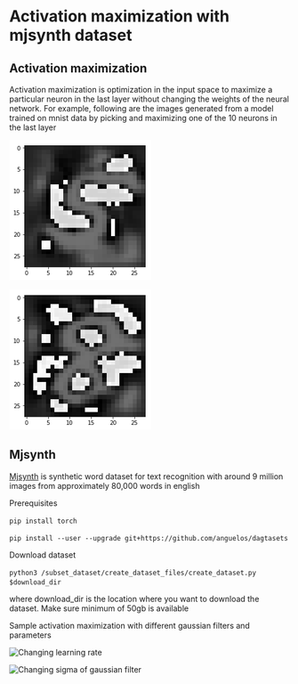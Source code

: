 # Activation maximization with mjsynth dataset
## Activation maximization
Activation maximization is optimization in the input space to maximize a particular neuron in the last layer without changing the weights of the neural network. For example, following are the images generated from a model trained on mnist data by picking and maximizing one of the 10 neurons in the last layer

![Five](https://github.com/Sujit27/activation_maximization_mjsynth/blob/master/deep_dream_mnist/mnist_deepdreamt/five.png)


![Eight](https://github.com/Sujit27/activation_maximization_mjsynth/blob/master/deep_dream_mnist/mnist_deepdreamt/eight.png)

## Mjsynth
[Mjsynth](https://www.robots.ox.ac.uk/~vgg/data/text/) is synthetic word dataset for text recognition with around 9 million images from approximately 80,000 words in english

Prerequisites

```pip install torch```

```pip install --user --upgrade git+https://github.com/anguelos/dagtasets```

Download dataset

```python3 /subset_dataset/create_dataset_files/create_dataset.py $download_dir```

where download_dir is the location where you want to download the dataset. Make sure minimum of 50gb is available

Sample activation maximization with different gaussian filters and parameters

![Changing learning rate](https://github.com/Sujit27/activation_maximization_mjsynth/blob/master/dreams/diff_lr/count_skype_admin_grind_0.001_0.01_0.05_0.1_0.5_learningRate.png)


![Changing sigma of gaussian filter](https://github.com/Sujit27/activation_maximization_mjsynth/blob/master/dreams/diff_gaussian_filter/count_skype_admin_grind_0.3_0.4_0.5_0.6_0.7_gaussianFilterSigma.png)

